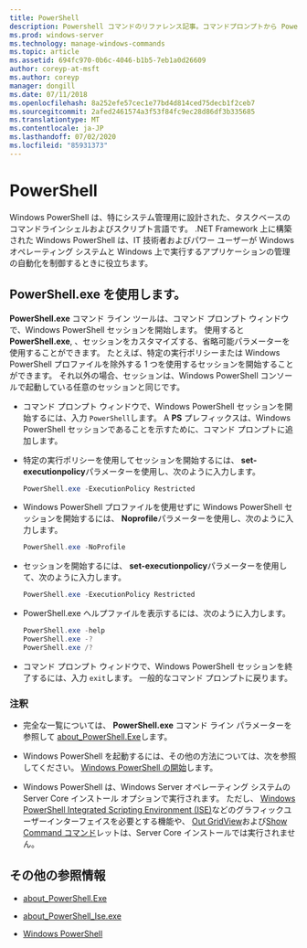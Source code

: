 ```yaml
---
title: PowerShell
description: Powershell コマンドのリファレンス記事。コマンドプロンプトから PowerShell コンソールを開きます。
ms.prod: windows-server
ms.technology: manage-windows-commands
ms.topic: article
ms.assetid: 694fc970-0b6c-4046-b1b5-7eb1a0d26609
author: coreyp-at-msft
ms.author: coreyp
manager: dongill
ms.date: 07/11/2018
ms.openlocfilehash: 8a252efe57cec1e77bd4d814ced75decb1f2ceb7
ms.sourcegitcommit: 2afed2461574a3f53f84fc9ec28d86df3b335685
ms.translationtype: MT
ms.contentlocale: ja-JP
ms.lasthandoff: 07/02/2020
ms.locfileid: "85931373"
---
```

# <a name="powershell"></a>PowerShell

Windows PowerShell は、特にシステム管理用に設計された、タスクベースのコマンドラインシェルおよびスクリプト言語です。 .NET Framework 上に構築された Windows PowerShell は、IT 技術者およびパワー ユーザーが Windows オペレーティング システムと Windows 上で実行するアプリケーションの管理の自動化を制御するときに役立ちます。

## <a name="using-powershellexe"></a>PowerShell.exe を使用します。

**PowerShell.exe** コマンド ライン ツールは、コマンド プロンプト ウィンドウで、Windows PowerShell セッションを開始します。 使用すると **PowerShell.exe**, 、セッションをカスタマイズする、省略可能パラメーターを使用することができます。 たとえば、特定の実行ポリシーまたは Windows PowerShell プロファイルを除外する 1 つを使用するセッションを開始することができます。 それ以外の場合、セッションは、Windows PowerShell コンソールで起動している任意のセッションと同じです。

- コマンド プロンプト ウィンドウで、Windows PowerShell セッションを開始するには、入力 `PowerShell`します。 A **PS** プレフィックスは、Windows PowerShell セッションであることを示すために、コマンド プロンプトに追加します。

- 特定の実行ポリシーを使用してセッションを開始するには、 **set-executionpolicy**パラメーターを使用し、次のように入力します。

    ```powershell
    PowerShell.exe -ExecutionPolicy Restricted
    ```

- Windows PowerShell プロファイルを使用せずに Windows PowerShell セッションを開始するには、 **Noprofile**パラメーターを使用し、次のように入力します。

    ```powershell
    PowerShell.exe -NoProfile
    ```

- セッションを開始するには、 **set-executionpolicy**パラメーターを使用して、次のように入力します。

    ```powershell
    PowerShell.exe -ExecutionPolicy Restricted
    ```

- PowerShell.exe ヘルプファイルを表示するには、次のように入力します。

    ```powershell
    PowerShell.exe -help
    PowerShell.exe -?
    PowerShell.exe /?
    ```

- コマンド プロンプト ウィンドウで、Windows PowerShell セッションを終了するには、入力 `exit`します。 一般的なコマンド プロンプトに戻ります。

### <a name="remarks"></a>注釈

- 完全な一覧については、 **PowerShell.exe** コマンド ライン パラメーターを参照して [about_PowerShell.Exe](https://docs.microsoft.com/powershell/module/microsoft.powershell.core/about/about_powershell_exe)します。

- Windows PowerShell を起動するには、その他の方法については、次を参照してください。 [Windows PowerShell の開始](https://docs.microsoft.com/powershell/scripting/windows-powershell/starting-windows-powershell)します。

- Windows PowerShell は、Windows Server オペレーティング システムの Server Core インストール オプションで実行されます。 ただし、 [Windows PowerShell Integrated Scripting Environment (ISE)](https://docs.microsoft.com/previous-versions//hh849182(v=technet.10))などのグラフィックユーザーインターフェイスを必要とする機能や、 [Out GridView](https://docs.microsoft.com/powershell/module/microsoft.powershell.utility/out-gridview)および[Show Command コマンド](https://docs.microsoft.com/powershell/module/Microsoft.PowerShell.Utility/Show-Command)レットは、Server Core インストールでは実行されません。

## <a name="additional-references"></a>その他の参照情報

- [about_PowerShell.Exe](https://docs.microsoft.com/powershell/module/microsoft.powershell.core/about/about_powershell_exe)

- [about_PowerShell_Ise.exe](https://docs.microsoft.com/powershell/module/microsoft.powershell.core/about/about_powershell_ise_exe)

- [Windows PowerShell](https://docs.microsoft.com/powershell/)
